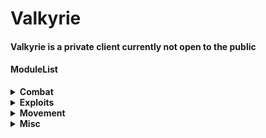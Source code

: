 
# Valkyrie

#### Valkyrie is a private client currently not open to the public

#### ModuleList
<details>
  <summary><b>Combat</b></summary>

<ul>
<li>AntiCrystal</li>
<li>AutoAnvil</li>
<li>AutoArmor</li>
<li>AutoTrap</li>
<li>AutoWeb</li>
<li>BedAura</li>
<li>Blocker</li>
<li>FastBow</li>
<li>HoleFill</li>
<li>KillAura</li>
<li>Offhand</li>
<li>Piston Aura</li>
<li>SelfTrap</li>
<li>SelfWeb</li>
<li>Sorround</li>
<li>ValkCa</li>
  
</ul>

</details>

<details>
  <summary><b>Exploits</b></summary>

<ul>
<li>AntiHunger</li>
<li>CoordExploit</li>
<li>FastBreak</li>
<li>LiquidInteract</li>
<li>NoInteract</li>
<li>NoSwing</li>
<li>Reach</li>
<li>PacketUse</li>
<li>PacketXp</li>
<li>PortalGodMode</li>
  
</ul>

</details>

<details>
  <summary><b>Movement</b></summary>

<ul>
<li>Anchor</li>
<li>Blink</li>
<li>HoleTP</li>
<li>PlayerTweaks</li>
<li>ReverseStep</li>
<li>Speed</li>
<li>Sprint</li>
<li>Step</li>
  
</ul>

</details>

<details>
  <summary><b>Misc</b></summary>

<ul>
<li>Announcer</li>
<li>AutoGear</li>
<li>AutoGG</li>
<li>AutoReply</li>
<li>AutoRespawn</li>
<li>AutoTool</li>
<li>ChatModifier</li>
<li>ChatSuffix</li>
<li>DiscordRPC</li>
<li>DunkDupe</li>
<li>FastPlace</li>
<li>FakePlayer</li>
<li>MultiTask</li>
<li>NoEntityTrace</li>
<li>NoKick</li>
<li>PhysicsSpammer</li>
<li>PvPInfo</li>
<li>SortInventory</li>

  
</ul>

</details>
